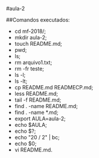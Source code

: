 #aula-2

##Comandos executados:
+ cd mf-2018/;
+ mkdir aula-2;
+ touch README.md;
+ pwd;
+ ls;
+ rm arquivo1.txt;
+ rm -fr teste; 
+ ls -l; 
+ ls -lt;
+ cp README.md READMECP.md;
+ less README.md;
+ tail -f README.md;
+ find . -name README.md;
+ find . -name *.md;
+ export AULA=aula-2;
+ echo $AULA;
+ echo $?;
+ echo "20 / 2" | bc;
+ echo $0;
+ vi README.md.
